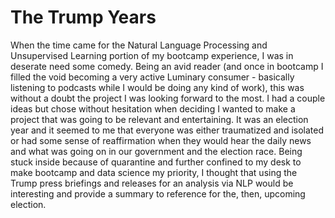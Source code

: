 # The Trump Years

When the time came for the Natural Language Processing and Unsupervised Learning portion of my bootcamp experience, I was in deserate need some comedy. Being an avid reader (and once in bootcamp I filled the void becoming a very active Luminary consumer - basically listening to podcasts while I would be doing any kind of work), this was without a doubt the project I was looking forward to the most. I had a couple ideas but chose without hesitation when deciding I wanted to make a project that was going to be relevant and entertaining. It was an election year and it seemed to me that everyone was either traumatized and isolated or had some sense of reaffirmation when they would hear the daily news and what was going on in our government and the election race. Being stuck inside because of quarantine and further confined to my desk to make bootcamp and data science my priority, I thought that using the Trump press briefings and releases for an analysis via NLP would be interesting and provide a summary to reference for the, then, upcoming election.
